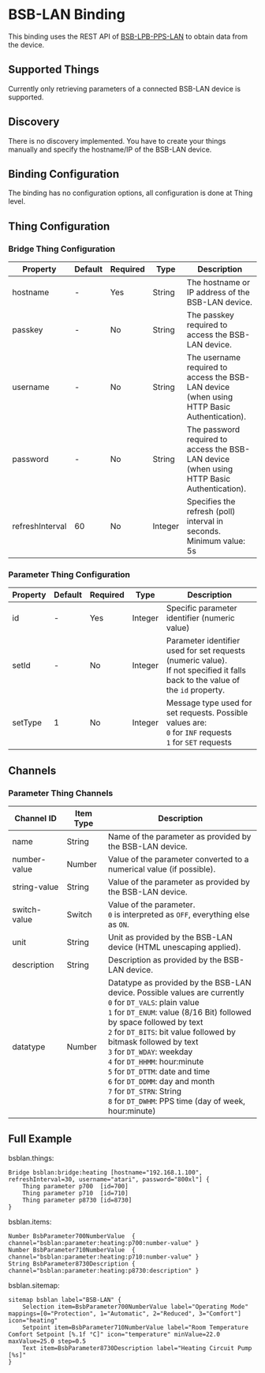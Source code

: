 # BSB-LAN Binding

This binding uses the REST API of [BSB-LPB-PPS-LAN](https://github.com/fredlcore/bsb_lan) to obtain data from the device.

## Supported Things

Currently only retrieving parameters of a connected BSB-LAN device is supported.

## Discovery

There is no discovery implemented. You have to create your things manually and specify the hostname/IP of the BSB-LAN device.

## Binding Configuration

The binding has no configuration options, all configuration is done at Thing level.

## Thing Configuration

### Bridge Thing Configuration

| Property         | Default | Required | Type    | Description                                                                                |
|------------------|---------|----------|---------|--------------------------------------------------------------------------------------------|
| hostname         | -       | Yes      | String  | The hostname or IP address of the BSB-LAN device.                                          |
| passkey          | -       | No       | String  | The passkey required to access the BSB-LAN device.                                         |
| username         | -       | No       | String  | The username required to access the BSB-LAN device (when using HTTP Basic Authentication). |
| password         | -       | No       | String  | The password required to access the BSB-LAN device (when using HTTP Basic Authentication). |
| refreshInterval  | 60      | No       | Integer | Specifies the refresh (poll) interval in seconds. Minimum value: 5s                        |

### Parameter Thing Configuration

| Property  | Default | Required | Type    | Description                                                                              |
|-----------|---------|----------|---------|------------------------------------------------------------------------------------------|
| id        | -       | Yes      | Integer | Specific parameter identifier (numeric value)                                            |
| setId     | -       | No       | Integer | Parameter identifier used for set requests (numeric value).<br />If not specified it falls back to the value of the `id` property. |
| setType   | 1       | No       | Integer | Message type used for set requests. Possible values are:<br />`0` for `INF` requests<br />`1` for `SET` requests |

## Channels

### Parameter Thing Channels

| Channel ID   | Item Type | Description                                                                        |
|--------------|-----------|------------------------------------------------------------------------------------|
| name         | String    | Name of the parameter as provided by the BSB-LAN device.                           |
| number-value | Number    | Value of the parameter converted to a numerical value (if possible).               |
| string-value | String    | Value of the parameter as provided by the BSB-LAN device.                          |
| switch-value | Switch    | Value of the parameter.<br />`0` is interpreted as `OFF`, everything else as `ON`. |
| unit         | String    | Unit as provided by the BSB-LAN device (HTML unescaping applied).                  |
| description  | String    | Description as provided by the BSB-LAN device.                                     |
| datatype     | Number    | Datatype as provided by the BSB-LAN device. Possible values are currently<br />`0` for `DT_VALS`: plain value<br />`1` for `DT_ENUM`: value (8/16 Bit) followed by space followed by text<br />`2` for `DT_BITS`: bit value followed by bitmask followed by text<br />`3` for `DT_WDAY`: weekday<br />`4` for `DT_HHMM`: hour:minute<br />`5` for `DT_DTTM`: date and time<br />`6` for `DT_DDMM`: day and month<br />`7` for `DT_STRN`: String<br />`8` for `DT_DWHM`: PPS time (day of week, hour:minute) |

## Full Example

bsblan.things:

```
Bridge bsblan:bridge:heating [hostname="192.168.1.100", refreshInterval=30, username="atari", password="800xl"] {
    Thing parameter p700  [id=700]
    Thing parameter p710  [id=710]
    Thing parameter p8730 [id=8730]
}
```

bsblan.items:

```
Number BsbParameter700NumberValue  { channel="bsblan:parameter:heating:p700:number-value" }
Number BsbParameter710NumberValue  { channel="bsblan:parameter:heating:p710:number-value" }
String BsbParameter8730Description { channel="bsblan:parameter:heating:p8730:description" }
```

bsblan.sitemap:

```
sitemap bsblan label="BSB-LAN" {
    Selection item=BsbParameter700NumberValue label="Operating Mode" mappings=[0="Protection", 1="Automatic", 2="Reduced", 3="Comfort"] icon="heating"
    Setpoint item=BsbParameter710NumberValue label="Room Temperature Comfort Setpoint [%.1f °C]" icon="temperature" minValue=22.0 maxValue=25.0 step=0.5
    Text item=BsbParameter8730Description label="Heating Circuit Pump [%s]"
}
```
